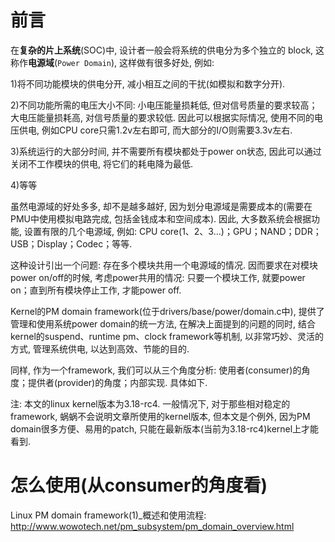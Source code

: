 
# 前言

在**复杂的片上系统**(SOC)中, 设计者一般会将系统的供电分为多个独立的 block, 这称作**电源域**(`Power Domain`), 这样做有很多好处, 例如: 

1)将不同功能模块的供电分开, 减小相互之间的干扰(如模拟和数字分开). 

2)不同功能所需的电压大小不同: 小电压能量损耗低, 但对信号质量的要求较高；大电压能量损耗高, 对信号质量的要求较低. 因此可以根据实际情况, 使用不同的电压供电, 例如CPU core只需1.2v左右即可, 而大部分的I/O则需要3.3v左右. 

3)系统运行的大部分时间, 并不需要所有模块都处于power on状态, 因此可以通过关闭不工作模块的供电, 将它们的耗电降为最低. 

4)等等

虽然电源域的好处多多, 却不是越多越好, 因为划分电源域是需要成本的(需要在PMU中使用模拟电路完成, 包括金钱成本和空间成本). 因此, 大多数系统会根据功能, 设置有限的几个电源域, 例如: CPU core(1、2、3…)；GPU；NAND；DDR；USB；Display；Codec；等等. 

这种设计引出一个问题: 存在多个模块共用一个电源域的情况. 因而要求在对模块power on/off的时候, 考虑power共用的情况: 只要一个模块工作, 就要power on；直到所有模块停止工作, 才能power off. 

Kernel的PM domain framework(位于drivers/base/power/domain.c中), 提供了管理和使用系统power domain的统一方法, 在解决上面提到的问题的同时, 结合kernel的suspend、runtime pm、clock framework等机制, 以非常巧妙、灵活的方式, 管理系统供电, 以达到高效、节能的目的. 

同样, 作为一个framework, 我们可以从三个角度分析: 使用者(consumer)的角度；提供者(provider)的角度；内部实现. 具体如下. 

注: 本文的linux kernel版本为3.18-rc4. 一般情况下, 对于那些相对稳定的framework, 蜗蜗不会说明文章所使用的kernel版本, 但本文是个例外, 因为PM domain很多方便、易用的patch, 只能在最新版本(当前为3.18-rc4)kernel上才能看到. 

# 怎么使用(从consumer的角度看)








Linux PM domain framework(1)_概述和使用流程: http://www.wowotech.net/pm_subsystem/pm_domain_overview.html